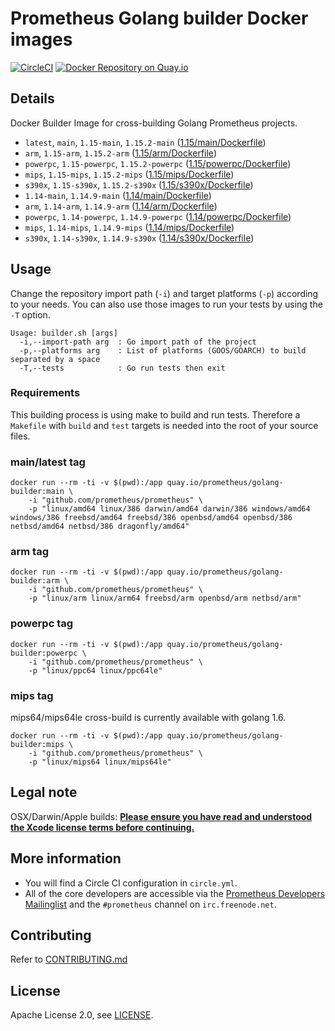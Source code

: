 # Prometheus Golang builder Docker images

[![CircleCI](https://circleci.com/gh/prometheus/golang-builder/tree/master.svg?style=shield)][circleci]
[![Docker Repository on Quay.io](https://quay.io/repository/prometheus/golang-builder/status)][quayio]

## Details

Docker Builder Image for cross-building Golang Prometheus projects.

- `latest`, `main`, `1.15-main`, `1.15.2-main` ([1.15/main/Dockerfile](1.15/main/Dockerfile))
- `arm`, `1.15-arm`, `1.15.2-arm` ([1.15/arm/Dockerfile](1.15/arm/Dockerfile))
- `powerpc`, `1.15-powerpc`, `1.15.2-powerpc` ([1.15/powerpc/Dockerfile](1.15/powerpc/Dockerfile))
- `mips`, `1.15-mips`, `1.15.2-mips` ([1.15/mips/Dockerfile](1.15/mips/Dockerfile))
- `s390x`, `1.15-s390x`, `1.15.2-s390x` ([1.15/s390x/Dockerfile](1.15/s390x/Dockerfile))
- `1.14-main`, `1.14.9-main` ([1.14/main/Dockerfile](1.14/main/Dockerfile))
- `arm`, `1.14-arm`, `1.14.9-arm` ([1.14/arm/Dockerfile](1.14/arm/Dockerfile))
- `powerpc`, `1.14-powerpc`, `1.14.9-powerpc` ([1.14/powerpc/Dockerfile](1.14/powerpc/Dockerfile))
- `mips`, `1.14-mips`, `1.14.9-mips` ([1.14/mips/Dockerfile](1.14/mips/Dockerfile))
- `s390x`, `1.14-s390x`, `1.14.9-s390x` ([1.14/s390x/Dockerfile](1.14/s390x/Dockerfile))

## Usage

Change the repository import path (`-i`) and target platforms (`-p`) according to your needs.
You can also use those images to run your tests by using the `-T` option.

```
Usage: builder.sh [args]
  -i,--import-path arg  : Go import path of the project
  -p,--platforms arg    : List of platforms (GOOS/GOARCH) to build separated by a space
  -T,--tests            : Go run tests then exit
```

### Requirements

This building process is using make to build and run tests.
Therefore a `Makefile` with `build` and `test` targets is needed into the root of your source files.

### main/latest tag

```
docker run --rm -ti -v $(pwd):/app quay.io/prometheus/golang-builder:main \
    -i "github.com/prometheus/prometheus" \
    -p "linux/amd64 linux/386 darwin/amd64 darwin/386 windows/amd64 windows/386 freebsd/amd64 freebsd/386 openbsd/amd64 openbsd/386 netbsd/amd64 netbsd/386 dragonfly/amd64"
```

### arm tag

```
docker run --rm -ti -v $(pwd):/app quay.io/prometheus/golang-builder:arm \
    -i "github.com/prometheus/prometheus" \
    -p "linux/arm linux/arm64 freebsd/arm openbsd/arm netbsd/arm"
```

### powerpc tag

```
docker run --rm -ti -v $(pwd):/app quay.io/prometheus/golang-builder:powerpc \
    -i "github.com/prometheus/prometheus" \
    -p "linux/ppc64 linux/ppc64le"
```

### mips tag

mips64/mips64le cross-build is currently available with golang 1.6.

```
docker run --rm -ti -v $(pwd):/app quay.io/prometheus/golang-builder:mips \
    -i "github.com/prometheus/prometheus" \
    -p "linux/mips64 linux/mips64le"
```

## Legal note

OSX/Darwin/Apple builds:
**[Please ensure you have read and understood the Xcode license
   terms before continuing.](https://www.apple.com/legal/sla/docs/xcode.pdf)**

## More information

  * You will find a Circle CI configuration in `circle.yml`.
  * All of the core developers are accessible via the [Prometheus Developers Mailinglist](https://groups.google.com/forum/?fromgroups#!forum/prometheus-developers) and the `#prometheus` channel on `irc.freenode.net`.

## Contributing

Refer to [CONTRIBUTING.md](CONTRIBUTING.md)

## License

Apache License 2.0, see [LICENSE](LICENSE).

[quayio]: https://quay.io/repository/prometheus/golang-builder
[circleci]: https://circleci.com/gh/prometheus/golang-builder

